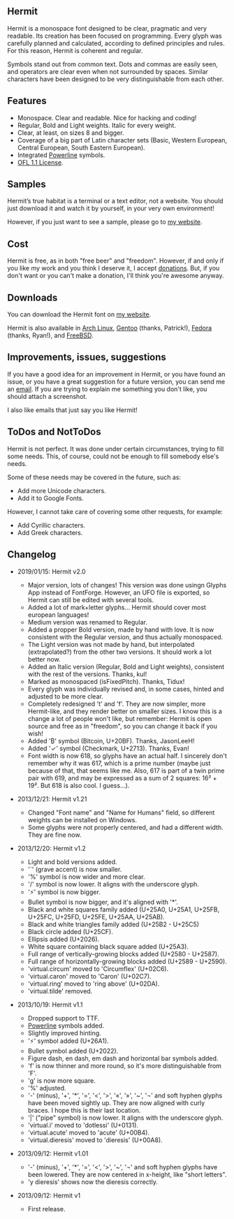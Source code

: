 ## Hermit

Hermit is a monospace font designed to be clear, pragmatic and very readable.
Its creation has been focused on programming. Every glyph was carefully planned
and calculated, according to defined principles and rules. For this reason,
Hermit is coherent and regular.

Symbols stand out from common text. Dots and commas are easily seen, and
operators are clear even when not surrounded by spaces. Similar characters have
been designed to be very distinguishable from each other.


## Features

*   Monospace. Clear and readable. Nice for hacking and coding!
*   Regular, Bold and Light weights. Italic for every weight.
*   Clear, at least, on sizes 8 and bigger.
*   Coverage of a big part of Latin character sets (Basic, Western European,
    Central European, South Eastern European).
*   Integrated [Powerline](https://github.com/Lokaltog/powerline) symbols.
*   [OFL 1.1 License][ofl].


## Samples

Hermit’s true habitat is a terminal or a text editor, not a website. You should
just download it and watch it by yourself, in your very own environment!

However, if you just want to see a sample, please go to [my website][site].


## Cost

Hermit is free, as in both "free beer" and "freedom". However, if and only if
you like my work and you think I deserve it, I accept
[donations](https://pcaro.es/donations). But, if you don't want or you can't
make a donation, I'll think you're awesome anyway.


## Downloads

You can download the Hermit font on [my website][site].

Hermit is also available in
[Arch Linux](https://archlinux.org/packages/community/any/otf-hermit),
[Gentoo](http://packages.gentoo.org/package/media-fonts/hermit)
(thanks, Patrick!),
[Fedora](https://apps.fedoraproject.org/packages/pcaro-hermit-fonts)
(thanks, Ryan!), and
[FreeBSD](https://www.freshports.org/x11-fonts/hermit).


## Improvements, issues, suggestions

If you have a good idea for an improvement in Hermit, or you have found an
issue, or you have a great suggestion for a future version, you can send me an
[email][email]. If you are trying to explain me something you don't like, you
should attach a screenshot.

I also like emails that just say you like Hermit!


## ToDos and NotToDos

Hermit is not perfect. It was done under certain circumstances, trying to fill
some needs. This, of course, could not be enough to fill somebody else's needs.

Some of these needs may be covered in the future, such as:

*   Add more Unicode characters.
*   Add it to Google Fonts.

However, I cannot take care of covering some other requests, for example:

*   Add Cyrillic characters.
*   Add Greek characters.


## Changelog

-   2019/01/15: Hermit v2.0
    - Major version, lots of changes! This version was done usingn Glyphs App
      instead of FontForge. However, an UFO file is exported, so Hermit can
      still be edited with several tools.
    - Added a lot of mark+letter glyphs... Hermit should cover most european
      languages!
    - Medium version was renamed to Regular.
    - Added a propper Bold version, made by hand with love. It is now
      consistent with the Regular version, and thus actually monospaced.
    - The Light version was not made by hand, but interpolated (extrapolated?)
      from the other two versions. It should work a lot better now.
    - Added an Italic version (Regular, Bold and Light weights), consistent with the
      rest of the versions. Thanks, kul!
    - Marked as monospaced (isFixedPitch). Thanks, Tidux!
    - Every glyph was individually revised and, in some cases, hinted and
      adjusted to be more clear.
    - Completely redesigned 't' and 'f'. They are now simpler, more
      Hermit-like, and they render better on smaller sizes. I know this is a
      change a lot of people won't like, but remember: Hermit is open source
      and free as in "freedom", so you can change it back if you wish!
    - Added '₿' symbol (Bitcoin, U+20BF). Thanks, JasonLeeH!
    - Added '✓' symbol (Checkmark, U+2713). Thanks, Evan!
    - Font width is now 618, so glyphs have an actual half. I sincerely don't
      remember why it was 617, which is a prime number (maybe just because of
      that, that seems like me. Also, 617 is part of a twin prime pair with
      619, and may be expressed as a sum of 2 squares: 16² + 19². But 618 is
      also cool. I guess...).

-   2013/12/21: Hermit v1.21
    - Changed "Font name" and "Name for Humans" field, so different weights can
      be installed on Windows.
    - Some glyphs were not properly centered, and had a different width. They
      are fine now.

-   2013/12/20: Hermit v1.2
    - Light and bold versions added.
    - '\`' (grave accent) is now smaller.
    - '%' symbol is now wider and more clear.
    - '/' symbol is now lower. It aligns with the underscore glyph.
    - '⚡' symbol is now bigger.
    - Bullet symbol is now bigger, and it's aligned with '\*'.
    - Black and white squares family added (U+25A0, U+25A1, U+25FB, U+25FC,
      U+25FD, U+25FE, U+25AA, U+25AB).
    - Black and white triangles family added (U+25B2 - U+25C5)
    - Black circle added (U+25CF).
    - Ellipsis added (U+2026).
    - White square containing black square added (U+25A3).
    - Full range of vertically-growing blocks added (U+2580 - U+2587).
    - Full range of horizontally-growing blocks added (U+2589 - U+2590).
    - 'virtual.circum' moved to 'Circumflex' (U+02C6).
    - 'virtual.caron' moved to 'Caron' (U+02C7).
    - 'virtual.ring' moved to 'ring above' (U+02DA).
    - 'virtual.tilde' removed.

-   2013/10/19: Hermit v1.1
    - Dropped support to TTF.
    - [Powerline](https://github.com/Lokaltog/powerline) symbols added.
    - Slightly improved hinting.
    - '⚡' symbol added (U+26A1).
    - Bullet symbol added (U+2022).
    - Figure dash, en dash, em dash and horizontal bar symbols added.
    - 'f' is now thinner and more round, so it's more distinguishable from 'F'.
    - 'g' is now more square.
    - '%' adjusted.
    - '-' (minus), '+', '\*', '=', '<', '>', '«', '»', '~', '¬' and soft hyphen
      glyphs have been moved sightly up. They are now aligned with curly
      braces. I hope this is their last location.
    - '|' ("pipe" symbol) is now lower. It aligns with the underscore glyph.
    - 'virtual.i' moved to 'dotlessi' (U+0131).
    - 'virtual.acute' moved to 'acute' (U+00B4).
    - 'virtual.dieresis' moved to 'dieresis' (U+00A8).

-   2013/09/12: Hermit v1.01
    - '-' (minus), '+', '\*', '=', '<', '>', '~', '¬' and soft hyphen glyphs
      have been lowered. They are now centered in x-height, like "short
      letters".
    - 'y dieresis' shows now the dieresis correctly.

-   2013/09/12: Hermit v1
    -   First release.

[ofl]: https://scripts.sil.org/OFL
[email]: mailto:me@pcaro.es
[twitter]: https://twitter.com/pcaro90
[site]: https://pcaro.es/p/hermit
